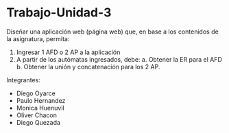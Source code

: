 # Trabajo-Unidad-3
Diseñar una aplicación web (página web) que, en base a los contenidos de la asignatura, permita:
1. Ingresar 1 AFD o 2 AP a la aplicación
2. A partir de los autómatas ingresados, debe:
  a. Obtener la ER para el AFD
  b. Obtener la unión y concatenación para los 2 AP.
  
  Integrantes: 
  - Diego Oyarce
  - Paulo Hernandez
  - Monica Huenuvil
  - Oliver Chacon
  - Diego Quezada
